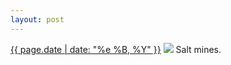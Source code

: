 ```yaml
---
layout: post
---
```


<p>
  <time><a href="/164">{{ page.date | date: "%e %B, %Y" }}</a></time>
  <a href="/164"><img src="{{ site.assets_url }}/164.jpg"/></a>
  <span>Salt mines.</span>
</p>
